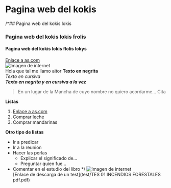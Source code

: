 # Pagina web del kokis
/*## Pagina web del kokis lokis
### Pagina web del kokis lokis frolis
#### Pagina web del kokis lokis flolis lokys

[Enlace a as.com](https://www.as.com)  
![Imagen de internet](https://encrypted-tbn0.gstatic.com/images?q=tbn%3AANd9GcSwM4lY6pJFvUPjjc1P5q12A3VJujMhqB-HcDR6dWwHfsVr1dR7&usqp=CAU)  
Hola que tal me llamo aitor **Texto en negrita**  
*Texto en cursiva*  
***Texto en negrita y en cursiva a la vez***  

> En un lugar de la Mancha de cuyo nombre no quiero acordarme... Cita  

**Listas**  
1. [Enlace a as.com](https://www.as.com) 
2. Comprar leche  
3. Comprar mandarinas  

**Otro tipo de listas**  

- Ir a predicar  
- Ir a la reunion  
- Hacer las perlas  
    - Explicar el significado de...  
    - Preguntar quien fue...  
- Comentar en el estudio del libro  */
![Imagen de internet](https://encrypted-tbn0.gstatic.com/images?q=tbn%3AANd9GcSwM4lY6pJFvUPjjc1P5q12A3VJujMhqB-HcDR6dWwHfsVr1dR7&usqp=CAU)  
[Enlace de descarga de un test](test/TES 01 INCENDIOS FORESTALES pdf.pdf)

